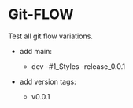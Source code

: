 # Git-FLOW

Test all git flow variations.

- add main:
	- dev
		-#1_Styles
		-release_0.0.1

- add version tags:
	- v0.0.1
